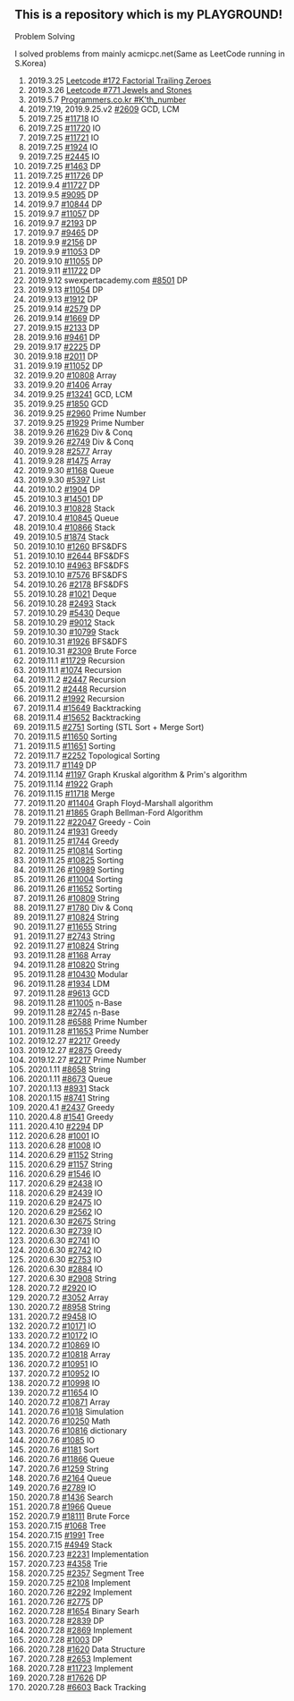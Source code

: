## This is a repository which is my PLAYGROUND!

Problem Solving

I solved problems from mainly acmicpc.net(Same as LeetCode running in S.Korea)

1. 2019.3.25    [Leetcode #172 Factorial Trailing Zeroes](https://leetcode.com/problems/factorial-trailing-zeroes/discuss/52373/Simple-CC%2B%2B-Solution-(with-detailed-explaination))
2. 2019.3.26    [Leetcode #771 Jewels and Stones](https://leetcode.com/problems/jewels-and-stones/)
3. 2019.5.7     [Programmers.co.kr #K'th_number](https://programmers.co.kr/learn/courses/30/lessons/42748)
4. 2019.7.19, 2019.9.25.v2  [#2609](https://www.acmicpc.net/problem/2609) GCD, LCM
5. 2019.7.25    [#11718](https://www.acmicpc.net/problem/11718) IO
6. 2019.7.25    [#11720](https://www.acmicpc.net/problem/11720) IO
7. 2019.7.25    [#11721]( https://www.acmicpc.net/problem/11721) IO
8. 2019.7.25    [#1924](https://www.acmicpc.net/problem/2445) IO
9. 2019.7.25    [#2445](https://www.acmicpc.net/problem/2445) IO
10. 2019.7.25   [#1463](https://www.acmicpc.net/problem/1463) DP
11. 2019.7.25   [#11726](https://www.acmicpc.net/problem/11726) DP
12. 2019.9.4    [#11727](https://www.acmicpc.net/problem/11727) DP
13. 2019.9.5    [#9095](https://www.acmicpc.net/problem/9095) DP
14. 2019.9.7    [#10844](https://www.acmicpc.net/problem/10844) DP
15. 2019.9.7    [#11057](https://www.acmicpc.net/problem/11057) DP
16. 2019.9.7    [#2193](https://www.acmicpc.net/problem/2193) DP
17. 2019.9.7    [#9465](https://www.acmicpc.net/problem/9465) DP
18. 2019.9.9    [#2156](https://www.acmicpc.net/problem/2156) DP
19. 2019.9.9    [#11053](https://www.acmicpc.net/problem/11053) DP
20. 2019.9.10   [#11055](https://www.acmicpc.net/problem/11055) DP
21. 2019.9.11   [#11722](https://www.acmicpc.net/problem/11722) DP
22. 2019.9.12  swexpertacademy.com [#8501](https://swexpertacademy.com/main/code/problem/problemDetail.do?contestProbId=AWz50CHK8DgDFARQ&categoryId=AWz50CHK8DgDFARQ&categoryType=CODE#) DP
23. 2019.9.13   [#11054](https://www.acmicpc.net/problem/11054) DP
24. 2019.9.13   [#1912](https://www.acmicpc.net/problem/1912) DP
25. 2019.9.14   [#2579](https://www.acmicpc.net/problem/2579) DP
26. 2019.9.14   [#1669](https://www.acmicpc.net/problem/1669) DP
27. 2019.9.15   [#2133](https://www.acmicpc.net/problem/2133) DP
28. 2019.9.16   [#9461](https://www.acmicpc.net/problem/9461) DP
29. 2019.9.17   [#2225](https://www.acmicpc.net/problem/2225) DP
30. 2019.9.18   [#2011](https://www.acmicpc.net/problem/2011) DP
31. 2019.9.19   [#11052](https://www.acmicpc.net/problem/11052) DP
32. 2019.9.20   [#10808](https://www.acmicpc.net/problem/10808) Array
33. 2019.9.20   [#1406](https://www.acmicpc.net/problem/1406) Array
34. 2019.9.25   [#13241](https://www.acmicpc.net/problem/13241) GCD, LCM
35. 2019.9.25   [#1850](https://www.acmicpc.net/problem/1850) GCD
36. 2019.9.25   [#2960](https://www.acmicpc.net/problem/2960) Prime Number
37. 2019.9.25   [#1929](https://www.acmicpc.net/problem/1929) Prime Number
38. 2019.9.26   [#1629](https://www.acmicpc.net/problem/1629) Div & Conq
39. 2019.9.26   [#2749](https://www.acmicpc.net/problem/2749) Div & Conq
40. 2019.9.28   [#2577](https://www.acmicpc.net/problem/2577) Array
41. 2019.9.28   [#1475](https://www.acmicpc.net/problem/1475) Array
42. 2019.9.30   [#1168](https://www.acmicpc.net/problem/1168) Queue
43. 2019.9.30   [#5397](https://www.acmicpc.net/problem/5397) List
44. 2019.10.2   [#1904](https://www.acmicpc.net/problem/1904) DP
45. 2019.10.3   [#14501](https://www.acmicpc.net/problem/14501) DP
46. 2019.10.3   [#10828](https://www.acmicpc.net/problem/10828) Stack
47. 2019.10.4   [#10845](https://www.acmicpc.net/problem/1084) Queue
48. 2019.10.4   [#10866](https://www.acmicpc.net/problem/10866) Stack
49. 2019.10.5   [#1874](https://www.acmicpc.net/problem/1874) Stack
50. 2019.10.10  [#1260](https://www.acmicpc.net/problem/1260) BFS&DFS
51. 2019.10.10  [#2644](https://www.acmicpc.net/problem/2644) BFS&DFS
52. 2019.10.10  [#4963](https://www.acmicpc.net/problem/4963) BFS&DFS
53. 2019.10.10  [#7576](https://www.acmicpc.net/problem/7576) BFS&DFS
54. 2019.10.26  [#2178](https://www.acmicpc.net/problem/2178) BFS&DFS
55. 2019.10.28  [#1021](https://www.acmicpc.net/problem/1021) Deque
56. 2019.10.28  [#2493](https://www.acmicpc.net/problem/2493) Stack
57. 2019.10.29  [#5430](https://www.acmicpc.net/problem/5430) Deque
58. 2019.10.29  [#9012](https://www.acmicpc.net/problem/9012) Stack
59. 2019.10.30  [#10799](https://www.acmicpc.net/problem/10799) Stack
60. 2019.10.31  [#1926](https://www.acmicpc.net/problem/1926) BFS&DFS
61. 2019.10.31  [#2309](https://www.acmicpc.net/problem/2309) Brute Force
62. 2019.11.1   [#11729](https://www.acmicpc.net/problem/11729) Recursion
63. 2019.11.1   [#1074](https://www.acmicpc.net/problem/1074) Recursion
64. 2019.11.2   [#2447](https://www.acmicpc.net/problem/2447) Recursion
65. 2019.11.2   [#2448](https://www.acmicpc.net/problem/2448) Recursion
66. 2019.11.2   [#1992](https://www.acmicpc.net/problem/1992) Recursion
67. 2019.11.4   [#15649](https://www.acmicpc.net/problem/15649) Backtracking
68. 2019.11.4   [#15652](https://www.acmicpc.net/problem/15652) Backtracking
69. 2019.11.5   [#2751](https://www.acmicpc.net/problem/2751) Sorting (STL Sort + Merge Sort)
70. 2019.11.5   [#11650](https://www.acmicpc.net/problem/11650) Sorting
71. 2019.11.5   [#11651](https://www.acmicpc.net/problem/11651) Sorting
72. 2019.11.7   [#2252](https://www.acmicpc.net/problem/2252) Topological Sorting
73. 2019.11.7   [#1149](https://www.acmicpc.net/problem/1149) DP
74. 2019.11.14  [#1197](https://www.acmicpc.net/problem/1197) Graph Kruskal algorithm & Prim's algorithm
75. 2019.11.14  [#1922](https://www.acmicpc.net/problem/1922) Graph
76. 2019.11.15  [#11718](https://www.acmicpc.net/problem/11718) Merge
77. 2019.11.20  [#11404](https://www.acmicpc.net/problem/11404) Graph Floyd-Marshall algorithm
78. 2019.11.21  [#1865](https://www.acmicpc.net/problem/1865) Graph Bellman-Ford Algorithm
79. 2019.11.22  [#22047](https://www.acmicpc.net/problem/11047) Greedy - Coin
80. 2019.11.24  [#1931](https://www.acmicpc.net/problem/1931) Greedy
81. 2019.11.25  [#1744](https://www.acmicpc.net/problem/1744) Greedy
82. 2019.11.25  [#10814](https://www.acmicpc.net/problem/10814) Sorting
83. 2019.11.25  [#10825](https://www.acmicpc.net/problem/10825) Sorting
84. 2019.11.26  [#10989](https://www.acmicpc.net/problem/10989) Sorting
85. 2019.11.26  [#11004](https://www.acmicpc.net/problem/11004) Sorting
86. 2019.11.26  [#11652](https://www.acmicpc.net/problem/11652) Sorting
87. 2019.11.26  [#10809](https://www.acmicpc.net/problem/10809) String
88. 2019.11.27  [#1780](https://www.acmicpc.net/problem/1780) Div & Conq
89. 2019.11.27  [#10824](https://www.acmicpc.net/problem/10824) String
90. 2019.11.27  [#11655](https://www.acmicpc.net/problem/11655) String
91. 2019.11.27  [#2743](https://www.acmicpc.net/problem/2743) String
92. 2019.11.27  [#10824](https://www.acmicpc.net/problem/10824) String
93. 2019.11.28  [#1168](https://www.acmicpc.net/problem/1168) Array
94. 2019.11.28  [#10820](https://www.acmicpc.net/problem/10820) String
95. 2019.11.28  [#10430](https://www.acmicpc.net/problem/10430) Modular
96. 2019.11.28  [#1934](https://www.acmicpc.net/problem/1934) LDM
97. 2019.11.28  [#9613](https://www.acmicpc.net/problem/9613) GCD
98. 2019.11.28  [#11005](https://www.acmicpc.net/problem/11005) n-Base
99. 2019.11.28  [#2745](https://www.acmicpc.net/problem/2745) n-Base
100. 2019.11.28 [#6588](https://www.acmicpc.net/problem/6588) Prime Number
101. 2019.11.28 [#11653](https://www.acmicpc.net/problem/6588) Prime Number
102. 2019.12.27 [#2217](https://www.acmicpc.net/problem/2217) Greedy
103. 2019.12.27 [#2875](https://www.acmicpc.net/problem/2875) Greedy
104. 2019.12.27 [#2217](https://www.acmicpc.net/problem/2217) Prime Number
105. 2020.1.11  [#8658](https://swexpertacademy.com/main/code/problem/problemDetail.do?contestProbId=AW1lwyh6WPwDFARC&categoryId=AW1lwyh6WPwDFARC&categoryType=CODE) String
106. 2020.1.11  [#8673](https://swexpertacademy.com/main/code/problem/problemDetail.do?contestProbId=AW2Jldrqlo4DFASu) Queue
107. 2020.1.13  [#8931](https://swexpertacademy.com/main/code/problem/problemDetail.do?contestProbId=AW5jBWLq7jwDFATQ&categoryId=AW5jBWLq7jwDFATQ&categoryType=CODE) Stack
108. 2020.1.15  [#8741](https://swexpertacademy.com/main/code/problem/problemDetail.do?contestProbId=AW2y6n3qPXQDFATy) String
109. 2020.4.1   [#2437](https://www.acmicpc.net/problem/2437) Greedy
110. 2020.4.8   [#1541](https://www.acmicpc.net/problem/1541) Greedy
111. 2020.4.10  [#2294](https://www.acmicpc.net/problem/2294) DP
112. 2020.6.28  [#1001](https://www.acmicpc.net/problem/1001) IO
113. 2020.6.28  [#1008](https://www.acmicpc.net/problem/1008) IO
114. 2020.6.29  [#1152](https://www.acmicpc.net/problem/1152) String
115. 2020.6.29  [#1157](https://www.acmicpc.net/problem/1157) String
116. 2020.6.29  [#1546](https://www.acmicpc.net/problem/1546) IO
117. 2020.6.29  [#2438](https://www.acmicpc.net/problem/2438) IO
118. 2020.6.29  [#2439](https://www.acmicpc.net/problem/2439) IO
119. 2020.6.29  [#2475](https://www.acmicpc.net/problem/2475) IO
120. 2020.6.29  [#2562](https://www.acmicpc.net/problem/2562) IO
121. 2020.6.30  [#2675](https://www.acmicpc.net/problem/2675) String
122. 2020.6.30  [#2739](https://www.acmicpc.net/problem/2739) IO
123. 2020.6.30  [#2741](https://www.acmicpc.net/problem/2741) IO
124. 2020.6.30  [#2742](https://www.acmicpc.net/problem/2742) IO
125. 2020.6.30  [#2753](https://www.acmicpc.net/problem/2753) IO
126. 2020.6.30  [#2884](https://www.acmicpc.net/problem/2884) IO
127. 2020.6.30  [#2908](https://www.acmicpc.net/problem/2908) String 
128. 2020.7.2   [#2920](https://www.acmicpc.net/problem/2920) IO
129. 2020.7.2   [#3052](https://www.acmicpc.net/problem/3052) Array
130. 2020.7.2   [#8958](https://www.acmicpc.net/problem/8958) String
131. 2020.7.2   [#9458](https://www.acmicpc.net/problem/9458) IO
132. 2020.7.2   [#10171](https://www.acmicpc.net/problem/10171) IO
133. 2020.7.2   [#10172](https://www.acmicpc.net/problem/10172) IO
134. 2020.7.2   [#10869](https://www.acmicpc.net/problem/10869) IO
135. 2020.7.2   [#10818](https://www.acmicpc.net/problem/10818) Array
136. 2020.7.2   [#10951](https://www.acmicpc.net/problem/10951) IO
137. 2020.7.2   [#10952](https://www.acmicpc.net/problem/10952) IO
138. 2020.7.2   [#10998](https://www.acmicpc.net/problem/10998) IO
139. 2020.7.2   [#11654](https://www.acmicpc.net/problem/11654) IO
140. 2020.7.2   [#10871](https://www.acmicpc.net/problem/10871) Array
141. 2020.7.6   [#1018](https://www.acmicpc.net/problem/1018) Simulation
142. 2020.7.6   [#10250](https://www.acmicpc.net/problem/10250) Math
143. 2020.7.6   [#10816](https://www.acmicpc.net/problem/10816) dictionary
144. 2020.7.6   [#1085](https://www.acmicpc.net/problem/1085) IO
145. 2020.7.6   [#1181](https://www.acmicpc.net/problem/1181) Sort
146. 2020.7.6   [#11866](https://www.acmicpc.net/problem/11866) Queue
147. 2020.7.6   [#1259](https://www.acmicpc.net/problem/1259) String
148. 2020.7.6   [#2164](https://www.acmicpc.net/problem/2164) Queue
149. 2020.7.6   [#2789](https://www.acmicpc.net/problem/2789) IO
150. 2020.7.8   [#1436](https://www.acmicpc.net/problem/1436) Search
151. 2020.7.8   [#1966](https://www.acmicpc.net/problem/1966) Queue
152. 2020.7.9   [#18111](https://www.acmicpc.net/problem/18111) Brute Force
153. 2020.7.15  [#1068](https://www.acmicpc.net/problem/1068) Tree
154. 2020.7.15  [#1991](https://www.acmicpc.net/problem/1991) Tree
155. 2020.7.15  [#4949](https://www.acmicpc.net/problem/4949) Stack
156. 2020.7.23  [#2231](https://www.acmicpc.net/problem/2231) Implementation
157. 2020.7.23  [#4358](https://www.acmicpc.net/problem/4358) Trie
156. 2020.7.25  [#2357](https://www.acmicpc.net/problem/2357) Segment Tree
157. 2020.7.25  [#2108](https://www.acmicpc.net/problem/2108) Implement
158. 2020.7.26  [#2292](https://www.acmicpc.net/problem/2292) Implement
159. 2020.7.26  [#2775](https://www.acmicpc.net/problem/2775) DP
160. 2020.7.28  [#1654](https://www.acmicpc.net/problem/1654) Binary Searh
161. 2020.7.28  [#2839](https://www.acmicpc.net/problem/2839) DP
162. 2020.7.28  [#2869](https://www.acmicpc.net/problem/2869) Implement
163. 2020.7.28  [#1003](https://www.acmicpc.net/problem/1003) DP
164. 2020.7.28  [#1620](https://www.acmicpc.net/problem/1620) Data Structure
165. 2020.7.28  [#2653](https://www.acmicpc.net/problem/2653) Implement
166. 2020.7.28  [#11723](https://www.acmicpc.net/problem/11723) Implement
167. 2020.7.28  [#17626](https://www.acmicpc.net/problem/17626) DP
168. 2020.7.28  [#6603](https://www.acmicpc.net/problem/6603) Back Tracking
